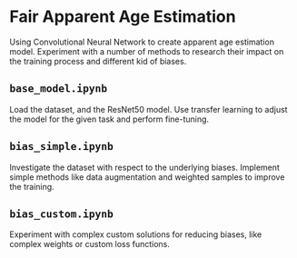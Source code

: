 # Fair Apparent Age Estimation
Using Convolutional Neural Network to create apparent age estimation model. 
Experiment with a number of methods to research their impact on the training 
process and different kid of biases.

## `base_model.ipynb`
Load the dataset, and the ResNet50 model. Use transfer learning to adjust the 
model for the given task and perform fine-tuning. 

## `bias_simple.ipynb`
Investigate the dataset with respect to the underlying biases. Implement simple
methods like data augmentation and weighted samples to improve the training. 

## `bias_custom.ipynb`
Experiment with complex custom solutions for reducing biases, 
like complex weights or custom loss functions.
